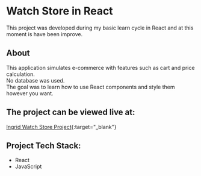# Watch Store in React

This project was developed during my basic learn cycle in React and at this moment is have been improve.

## About

This application simulates e-commerce with features such as cart and price calculation.  
No database was used.  
The goal was to learn how to use React components and style them however you want.

## The project can be viewed live at:

[Ingrid Watch Store Project](https://react-store-ingridmpg.netlify.app/){:target="_blank"}

## Project Tech Stack:

* React
* JavaScript
